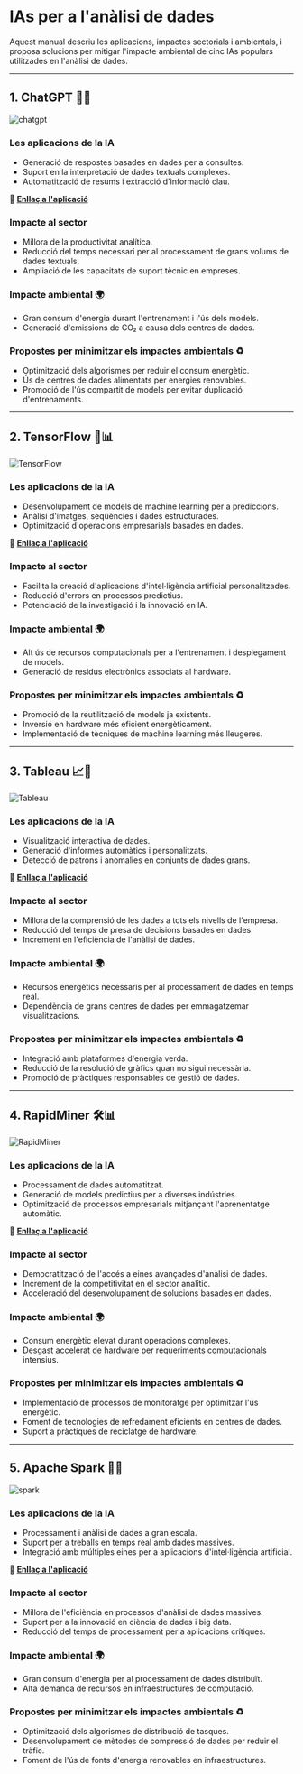 # IAs per a l'anàlisi de dades

Aquest manual descriu les aplicacions, impactes sectorials i ambientals, i proposa solucions per mitigar l'impacte ambiental de cinc IAs populars utilitzades en l'anàlisi de dades.

---

## 1. ChatGPT 🧠💬
![chatgpt](./imagenes_dades/chat.png)
### Les aplicacions de la IA
- Generació de respostes basades en dades per a consultes.
- Suport en la interpretació de dades textuals complexes.
- Automatització de resums i extracció d'informació clau.

🔗 **[Enllaç a l'aplicació](https://openai.com/chatgpt)**

### Impacte al sector
- Millora de la productivitat analítica.
- Reducció del temps necessari per al processament de grans volums de dades textuals.
- Ampliació de les capacitats de suport tècnic en empreses.

### Impacte ambiental 🌍
- Gran consum d'energia durant l'entrenament i l'ús dels models.
- Generació d'emissions de CO₂ a causa dels centres de dades.

### Propostes per minimitzar els impactes ambientals ♻️
- Optimització dels algorismes per reduir el consum energètic.
- Ús de centres de dades alimentats per energies renovables.
- Promoció de l'ús compartit de models per evitar duplicació d'entrenaments.

---

## 2. TensorFlow 🤖📊
![TensorFlow](./imagenes_dades/tensorflow.png)
### Les aplicacions de la IA
- Desenvolupament de models de machine learning per a prediccions.
- Anàlisi d'imatges, seqüències i dades estructurades.
- Optimització d'operacions empresarials basades en dades.

🔗 **[Enllaç a l'aplicació](https://www.tensorflow.org/)**

### Impacte al sector
- Facilita la creació d'aplicacions d'intel·ligència artificial personalitzades.
- Reducció d'errors en processos predictius.
- Potenciació de la investigació i la innovació en IA.

### Impacte ambiental 🌍
- Alt ús de recursos computacionals per a l'entrenament i desplegament de models.
- Generació de residus electrònics associats al hardware.

### Propostes per minimitzar els impactes ambientals ♻️
- Promoció de la reutilització de models ja existents.
- Inversió en hardware més eficient energèticament.
- Implementació de tècniques de machine learning més lleugeres.

---

## 3. Tableau 📈🎨
![Tableau](./imagenes_dades/tableau.png)
### Les aplicacions de la IA
- Visualització interactiva de dades.
- Generació d'informes automàtics i personalitzats.
- Detecció de patrons i anomalies en conjunts de dades grans.

🔗 **[Enllaç a l'aplicació](https://www.tableau.com/)**

### Impacte al sector
- Millora de la comprensió de les dades a tots els nivells de l'empresa.
- Reducció del temps de presa de decisions basades en dades.
- Increment en l'eficiència de l'anàlisi de dades.

### Impacte ambiental 🌍
- Recursos energètics necessaris per al processament de dades en temps real.
- Dependència de grans centres de dades per emmagatzemar visualitzacions.

### Propostes per minimitzar els impactes ambientals ♻️
- Integració amb plataformes d'energia verda.
- Reducció de la resolució de gràfics quan no sigui necessària.
- Promoció de pràctiques responsables de gestió de dades.

---

## 4. RapidMiner 🛠️📊
![RapidMiner](./imagenes_dades/rapidminer.png)
### Les aplicacions de la IA
- Processament de dades automatitzat.
- Generació de models predictius per a diverses indústries.
- Optimització de processos empresarials mitjançant l'aprenentatge automàtic.

🔗 **[Enllaç a l'aplicació](https://rapidminer.com/)**

### Impacte al sector
- Democratització de l'accés a eines avançades d'anàlisi de dades.
- Increment de la competitivitat en el sector analític.
- Acceleració del desenvolupament de solucions basades en dades.

### Impacte ambiental 🌍
- Consum energètic elevat durant operacions complexes.
- Desgast accelerat de hardware per requeriments computacionals intensius.

### Propostes per minimitzar els impactes ambientals ♻️
- Implementació de processos de monitoratge per optimitzar l'ús energètic.
- Foment de tecnologies de refredament eficients en centres de dades.
- Suport a pràctiques de reciclatge de hardware.

---

## 5. Apache Spark 🚀💾
![spark](./imagenes_dades/spark.png)
### Les aplicacions de la IA
- Processament i anàlisi de dades a gran escala.
- Suport per a treballs en temps real amb dades massives.
- Integració amb múltiples eines per a aplicacions d'intel·ligència artificial.

🔗 **[Enllaç a l'aplicació](https://spark.apache.org/)**

### Impacte al sector
- Millora de l'eficiència en processos d'anàlisi de dades massives.
- Suport per a la innovació en ciència de dades i big data.
- Reducció del temps de processament per a aplicacions crítiques.

### Impacte ambiental 🌍
- Gran consum d'energia per al processament de dades distribuït.
- Alta demanda de recursos en infraestructures de computació.

### Propostes per minimitzar els impactes ambientals ♻️
- Optimització dels algorismes de distribució de tasques.
- Desenvolupament de mètodes de compressió de dades per reduir el tràfic.
- Foment de l'ús de fonts d'energia renovables en infraestructures.